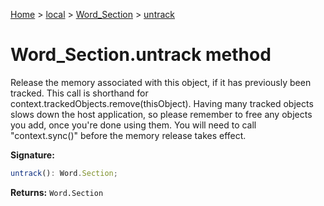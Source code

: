 [Home](./index) &gt; [local](local.md) &gt; [Word\_Section](local.word_section.md) &gt; [untrack](local.word_section.untrack.md)

# Word\_Section.untrack method

Release the memory associated with this object, if it has previously been tracked. This call is shorthand for context.trackedObjects.remove(thisObject). Having many tracked objects slows down the host application, so please remember to free any objects you add, once you're done using them. You will need to call "context.sync()" before the memory release takes effect.

**Signature:**
```javascript
untrack(): Word.Section;
```
**Returns:** `Word.Section`

